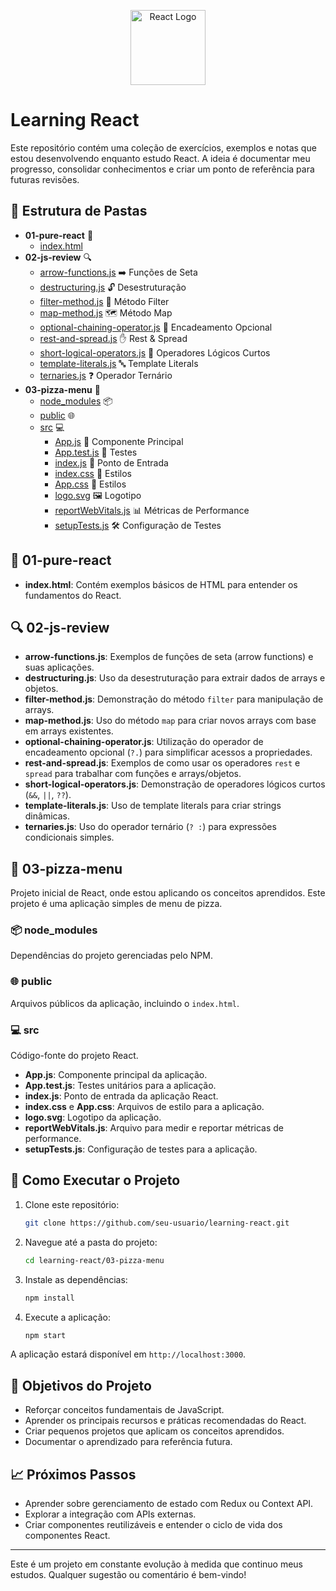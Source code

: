 <p align="center">
  <img src="https://upload.wikimedia.org/wikipedia/commons/a/a7/React-icon.svg" alt="React Logo" width="120"/>
</p>

# Learning React

Este repositório contém uma coleção de exercícios, exemplos e notas que estou desenvolvendo enquanto estudo React. A ideia é documentar meu progresso, consolidar conhecimentos e criar um ponto de referência para futuras revisões.

## 📂 Estrutura de Pastas

- **01-pure-react** 📄
  - [index.html](#01-pure-react)
- **02-js-review** 🔍
  - [arrow-functions.js](#arrow-functionsjs) ➡️ Funções de Seta
  - [destructuring.js](#destructuringjs) 🔓 Desestruturação
  - [filter-method.js](#filter-methodjs) 🧹 Método Filter
  - [map-method.js](#map-methodjs) 🗺️ Método Map
  - [optional-chaining-operator.js](#optional-chaining-operatorjs) 🔗 Encadeamento Opcional
  - [rest-and-spread.js](#rest-and-spreadjs) ✋ Rest & Spread
  - [short-logical-operators.js](#short-logical-operatorsjs) 🔧 Operadores Lógicos Curtos
  - [template-literals.js](#template-literalsjs) 🔤 Template Literals
  - [ternaries.js](#ternariesjs) ❓ Operador Ternário
- **03-pizza-menu** 🍕
  - [node_modules](#node_modules) 📦
  - [public](#public) 🌐
  - [src](#src) 💻
    - [App.js](#appjs) 📝 Componente Principal
    - [App.test.js](#apptestjs) 🧪 Testes
    - [index.js](#indexjs) 🚪 Ponto de Entrada
    - [index.css](#indexcss) 🎨 Estilos
    - [App.css](#appcss) 🎨 Estilos
    - [logo.svg](#logosvg) 🖼️ Logotipo
    - [reportWebVitals.js](#reportwebvitalsjs) 📊 Métricas de Performance
    - [setupTests.js](#setuptestsjs) 🛠️ Configuração de Testes

## 📘 01-pure-react

- **index.html**: Contém exemplos básicos de HTML para entender os fundamentos do React.

## 🔍 02-js-review

- **arrow-functions.js**: Exemplos de funções de seta (arrow functions) e suas aplicações.
- **destructuring.js**: Uso da desestruturação para extrair dados de arrays e objetos.
- **filter-method.js**: Demonstração do método `filter` para manipulação de arrays.
- **map-method.js**: Uso do método `map` para criar novos arrays com base em arrays existentes.
- **optional-chaining-operator.js**: Utilização do operador de encadeamento opcional (`?.`) para simplificar acessos a propriedades.
- **rest-and-spread.js**: Exemplos de como usar os operadores `rest` e `spread` para trabalhar com funções e arrays/objetos.
- **short-logical-operators.js**: Demonstração de operadores lógicos curtos (`&&`, `||`, `??`).
- **template-literals.js**: Uso de template literals para criar strings dinâmicas.
- **ternaries.js**: Uso do operador ternário (`? :`) para expressões condicionais simples.

## 🍕 03-pizza-menu

Projeto inicial de React, onde estou aplicando os conceitos aprendidos. Este projeto é uma aplicação simples de menu de pizza.

### 📦 node_modules

Dependências do projeto gerenciadas pelo NPM.

### 🌐 public

Arquivos públicos da aplicação, incluindo o `index.html`.

### 💻 src

Código-fonte do projeto React.

- **App.js**: Componente principal da aplicação.
- **App.test.js**: Testes unitários para a aplicação.
- **index.js**: Ponto de entrada da aplicação React.
- **index.css** e **App.css**: Arquivos de estilo para a aplicação.
- **logo.svg**: Logotipo da aplicação.
- **reportWebVitals.js**: Arquivo para medir e reportar métricas de performance.
- **setupTests.js**: Configuração de testes para a aplicação.

## 🚀 Como Executar o Projeto

1. Clone este repositório:
    ```bash
    git clone https://github.com/seu-usuario/learning-react.git
    ```
2. Navegue até a pasta do projeto:
    ```bash
    cd learning-react/03-pizza-menu
    ```
3. Instale as dependências:
    ```bash
    npm install
    ```
4. Execute a aplicação:
    ```bash
    npm start
    ```

A aplicação estará disponível em `http://localhost:3000`.

## 🎯 Objetivos do Projeto

- Reforçar conceitos fundamentais de JavaScript.
- Aprender os principais recursos e práticas recomendadas do React.
- Criar pequenos projetos que aplicam os conceitos aprendidos.
- Documentar o aprendizado para referência futura.

## 📈 Próximos Passos

- Aprender sobre gerenciamento de estado com Redux ou Context API.
- Explorar a integração com APIs externas.
- Criar componentes reutilizáveis e entender o ciclo de vida dos componentes React.

---

Este é um projeto em constante evolução à medida que continuo meus estudos. Qualquer sugestão ou comentário é bem-vindo!
